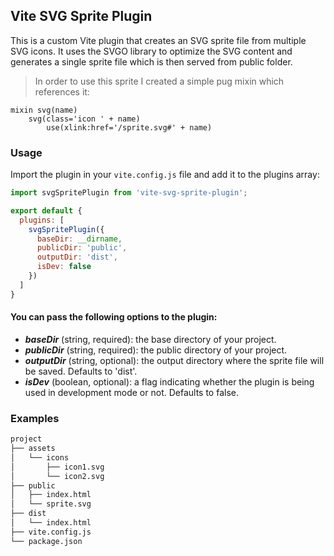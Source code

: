 ## Vite SVG Sprite Plugin

This is a custom Vite plugin that creates an SVG sprite file from multiple SVG icons. It uses the SVGO library to optimize the SVG content and generates a single sprite file which is then served from public folder. 

> In order to use this sprite I created a simple pug mixin which references it:
```pug
mixin svg(name)
    svg(class='icon ' + name)
        use(xlink:href='/sprite.svg#' + name)

```

### Usage

Import the plugin in your `vite.config.js` file and add it to the plugins array:

```javascript
import svgSpritePlugin from 'vite-svg-sprite-plugin';

export default {
  plugins: [
    svgSpritePlugin({
      baseDir: __dirname,
      publicDir: 'public',
      outputDir: 'dist',
      isDev: false
    })
  ]
}
```

 #### You can pass the following options to the plugin:
 - ***baseDir*** (string, required): the base directory of your project.
 - ***publicDir*** (string, required): the public directory of your project.
 - ***outputDir*** (string, optional): the output directory where the sprite file will be saved. Defaults to 'dist'.
 - ***isDev*** (boolean, optional): a flag indicating whether the plugin is being used in development mode or not. Defaults to false.
    
### Examples

```bash
project
├── assets
│   └── icons
│       ├── icon1.svg
│       └── icon2.svg
├── public
│   ├── index.html
│   └── sprite.svg
├── dist
│   └── index.html
├── vite.config.js
└── package.json
```

    
